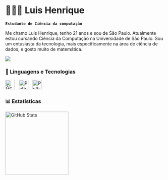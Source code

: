#  👨🏽‍💻 Luis Henrique
**`Estudante de Ciência da computação`**

Me chamo Luis Henrique, tenho 21 anos e sou de São Paulo. Atualmente estou cursando Ciência da Computação na Universidade de São Paulo. Sou um entusiasta da tecnologia, mais especificamente na área de ciência de dados, e gosto muito de matemática.

<div> 
  <a href="https://www.linkedin.com/in/luis-henrique-desenvolvedor/" target="_blank"><img src="https://img.shields.io/badge/-LinkedIn-%230077B5?style=for-the-badge&logo=linkedin&logoColor=white" target="_blank"></a> 
  
</div>



### 🤖 Linguagens e Tecnologias

 
<img 
    align="left" 
    alt="Git" 
    title="Git"
    width="30px" 
    style="padding-right: 10px;" 
    src="https://cdn.jsdelivr.net/gh/devicons/devicon@latest/icons/git/git-original.svg" 
/>
<img 
    align="left" 
    alt="Python" 
    title="Python"
    width="30px" 
    style="padding-right: 10px;" 
    src="https://cdn.jsdelivr.net/gh/devicons/devicon@latest/icons/python/python-original.svg" 
/>


<img 
  align="left" 
    alt="Python" 
    title="Python"
    width="30px" 
    style="padding-right: 10px;" 
    src="https://cdn.jsdelivr.net/gh/devicons/devicon@latest/icons/cplusplus/cplusplus-original.svg" />
          

<br/>
<br/>

### 📊 Estatísticas 

<img 
  align="left" 
    alt="GitHub Stats" 
    height="200" 
    style="padding-right: 10px;" 
    src="https://github-readme-stats.vercel.app/api/top-langs/?username=LuisHenriique&theme=tokyonight&locale=pt-br&layout=compact&custom_title=Tecnologias&langs_count=7" />

